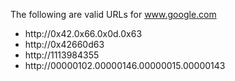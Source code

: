 The following are valid URLs for www.google.com

<ul>
    <li>http://0x42.0x66.0x0d.0x63</li>
    <li>http://0x42660d63</li>
    <li>http://1113984355</li>
    <li>http://00000102.00000146.00000015.00000143</li>
</ul>